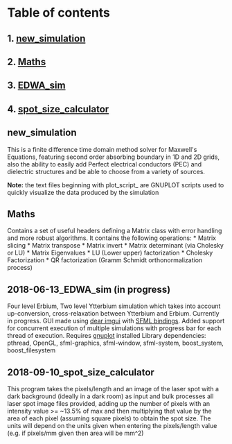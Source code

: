# Table of contents

## 1. [new_simulation](#it1)
## 2. [Maths](#it2)
## 3. [EDWA_sim](#it3)
## 4. [spot_size_calculator](#it4)

## new_simulation <a name = "it1"></a>
This is a finite difference time domain method solver for Maxwell's Equations, featuring second order absorbing boundary
in 1D and 2D grids, also the ability to easily add Perfect electrical conductors (PEC) and dielectric structures and 
be able to choose from a variety of sources.

<b>Note:</b> the text files beginning with plot_script_  are GNUPLOT scripts used to quickly visualize the data
produced by the simulation

## Maths <a name = "it2"></a>
Contains a set of useful headers defining a Matrix class with error handling and more robust algorithms. It contains the following operations:
	* Matrix slicing
	* Matrix transpose
	* Matrix invert
	* Matrix determinant (via Cholesky or LU)
	* Matrix Eigenvalues
	* LU (Lower upper) factorization
	* Cholesky Factorization
	* QR factorization (Gramm Schmidt orthonormalization process)

## 2018-06-13_EDWA_sim (in progress) <a name = "it3"></a>
Four level Erbium, Two level Ytterbium simulation which takes into account up-conversion, cross-relaxation between Ytterbium and Erbium. Currently in progress. GUI made using [dear imgui](https://github.com/ocornut/imgui) with [SFML bindings](https://github.com/eliasdaler/imgui-sfml). Added support for
concurrent execution of multiple simulations with progress bar for each thread of execution. Requires [gnuplot](http://www.gnuplot.info/) installed
Library dependencies: pthread, OpenGL, sfml-graphics, sfml-window, sfml-system, boost_system, boost_filesystem


## 2018-09-10_spot_size_calculator <a name = "it4"></a>
This program takes the pixels/length and an image of the laser spot with a dark background (ideally in a dark room) as input and bulk processes all laser spot image 
files provided, adding up the number of pixels with an intensity value >= ~13.5% of max and then multiplying that value by the area of each pixel (assuming square pixels) 
to obtain the spot size. The units will depend on the units given when entering the pixels/length value (e.g. if pixels/mm given then area will be mm^2)


